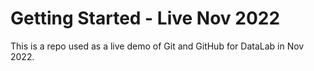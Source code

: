# Getting Started - Live Nov 2022

This is a repo used as a live demo of Git and GitHub for DataLab in Nov 2022.